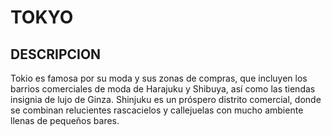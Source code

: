 # TOKYO

## DESCRIPCION
Tokio es famosa por su moda y sus zonas de compras, que incluyen los barrios comerciales de moda de Harajuku y Shibuya, así como las tiendas insignia de lujo de Ginza. Shinjuku es un próspero distrito comercial, donde se combinan relucientes rascacielos y callejuelas con mucho ambiente llenas de pequeños bares.